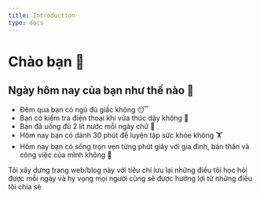 ```yaml
---
title: Introduction
type: docs
---
```


# Chào bạn 👋

## Ngày hôm nay của bạn như thế nào 👻

- Đêm qua bạn có ngủ đủ giấc không 😴
- Bạn có kiểm tra điện thoại khi vừa thức dậy không 📵
- Bạn đã uống đủ 2 lít nước mỗi ngày chứ 🥤
- Hôm nay bạn có dành 30 phút để luyện tập sức khỏe không 🏋️‍
- Hôm nay bạn có sống trọn vẹn từng phút giây với gia đình, bản thân và công việc của mình không 🎉

Tôi xây dựng trang web/blog này với tiêu chí lưu lại những điều tôi học hỏi được mỗi ngày và hy vọng mọi người cũng sẽ
được hưởng lợi từ những điều tôi chia sẻ